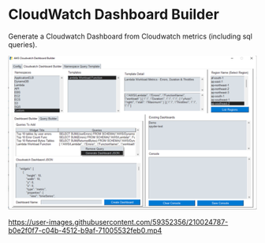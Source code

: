 # CloudWatch Dashboard Builder
Generate a Cloudwatch Dashboard from Cloudwatch metrics (including sql queries).

![Alt text](/images/cloudwatch-dashboard.png?raw=true "CloudWatch Dashboard Builder")


https://user-images.githubusercontent.com/59352356/210024787-b0e2f0f7-c04b-4512-b9af-71005532feb0.mp4
